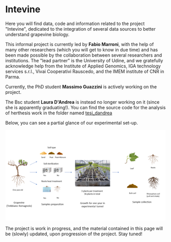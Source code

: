 # Intevine
Here you will find data, code and information related to the project "Intevine", dedicated to the integration of several data sources to better understand grapevine biology.

This informal project is currently led by **Fabio Marroni**, with the help of many other researchers (which you will get to know in due time) and has been made possible by the collaboration between several researchers and institutions. The "lead partner" is the University of Udine, and we gratefully acknowledge help from the Institute of Applied Genomics, IGA technology services s.r.l., Vivai Cooperativi Rauscedo, and the IMEM institute of CNR in Parma. 

Currently, the PhD student **Massimo Guazzini** is actively working on the project.

The Bsc student **Laura D'Andrea** is instead no longer working on it (since she is apparently graduating!). You can find the source code for the analysis of herthesis work in the folder named [tesi_dandrea](tesi_dandrea)


Below, you can see a partial glance of our experimental set-up.


![alt text](experimental_setup.png)

The project is work in progress, and the material contained in this page will be (slowly) updated, upon progression of the project. Stay tuned!
